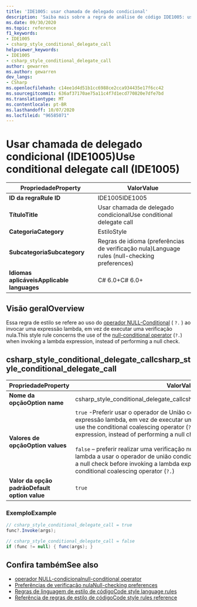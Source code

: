 ```yaml
---
title: 'IDE1005: usar chamada de delegado condicional'
description: 'Saiba mais sobre a regra de análise de código IDE1005: usar chamada de delegado condicional'
ms.date: 09/30/2020
ms.topic: reference
f1_keywords:
- IDE1005
- csharp_style_conditional_delegate_call
helpviewer_keywords:
- IDE1005
- csharp_style_conditional_delegate_call
author: gewarren
ms.author: gewarren
dev_langs:
- CSharp
ms.openlocfilehash: c14ee1d4d51b1cc6988ce2cca934435e17f6cc42
ms.sourcegitcommit: 636af37170ae75a11c4f7d1ecd770820e7dfe7bd
ms.translationtype: MT
ms.contentlocale: pt-BR
ms.lasthandoff: 10/07/2020
ms.locfileid: "96585071"
---
```

# <a name="use-conditional-delegate-call-ide1005"></a><span data-ttu-id="704b1-103">Usar chamada de delegado condicional (IDE1005)</span><span class="sxs-lookup"><span data-stu-id="704b1-103">Use conditional delegate call (IDE1005)</span></span>

|<span data-ttu-id="704b1-104">Propriedade</span><span class="sxs-lookup"><span data-stu-id="704b1-104">Property</span></span>|<span data-ttu-id="704b1-105">Valor</span><span class="sxs-lookup"><span data-stu-id="704b1-105">Value</span></span>|
|-|-|
| <span data-ttu-id="704b1-106">**ID da regra**</span><span class="sxs-lookup"><span data-stu-id="704b1-106">**Rule ID**</span></span> | <span data-ttu-id="704b1-107">IDE1005</span><span class="sxs-lookup"><span data-stu-id="704b1-107">IDE1005</span></span> |
| <span data-ttu-id="704b1-108">**Título**</span><span class="sxs-lookup"><span data-stu-id="704b1-108">**Title**</span></span> | <span data-ttu-id="704b1-109">Usar chamada de delegado condicional</span><span class="sxs-lookup"><span data-stu-id="704b1-109">Use conditional delegate call</span></span> |
| <span data-ttu-id="704b1-110">**Categoria**</span><span class="sxs-lookup"><span data-stu-id="704b1-110">**Category**</span></span> | <span data-ttu-id="704b1-111">Estilo</span><span class="sxs-lookup"><span data-stu-id="704b1-111">Style</span></span> |
| <span data-ttu-id="704b1-112">**Subcategoria**</span><span class="sxs-lookup"><span data-stu-id="704b1-112">**Subcategory**</span></span> | <span data-ttu-id="704b1-113">Regras de idioma (preferências de verificação nula)</span><span class="sxs-lookup"><span data-stu-id="704b1-113">Language rules (null-checking preferences)</span></span> |
| <span data-ttu-id="704b1-114">**Idiomas aplicáveis**</span><span class="sxs-lookup"><span data-stu-id="704b1-114">**Applicable languages**</span></span> | <span data-ttu-id="704b1-115">C# 6.0+</span><span class="sxs-lookup"><span data-stu-id="704b1-115">C# 6.0+</span></span> |

## <a name="overview"></a><span data-ttu-id="704b1-116">Visão geral</span><span class="sxs-lookup"><span data-stu-id="704b1-116">Overview</span></span>

<span data-ttu-id="704b1-117">Essa regra de estilo se refere ao uso do [operador NULL-Conditional](../../../csharp/language-reference/operators/member-access-operators.md#null-conditional-operators--and-) ( `?.` ) ao invocar uma expressão lambda, em vez de executar uma verificação nula.</span><span class="sxs-lookup"><span data-stu-id="704b1-117">This style rule concerns the use of the [null-conditional operator](../../../csharp/language-reference/operators/member-access-operators.md#null-conditional-operators--and-) (`?.`) when invoking a lambda expression, instead of performing a null check.</span></span>

## <a name="csharp_style_conditional_delegate_call"></a><span data-ttu-id="704b1-118">csharp_style_conditional_delegate_call</span><span class="sxs-lookup"><span data-stu-id="704b1-118">csharp_style_conditional_delegate_call</span></span>

|<span data-ttu-id="704b1-119">Propriedade</span><span class="sxs-lookup"><span data-stu-id="704b1-119">Property</span></span>|<span data-ttu-id="704b1-120">Valor</span><span class="sxs-lookup"><span data-stu-id="704b1-120">Value</span></span>|
|-|-|
| <span data-ttu-id="704b1-121">**Nome da opção**</span><span class="sxs-lookup"><span data-stu-id="704b1-121">**Option name**</span></span> | <span data-ttu-id="704b1-122">csharp_style_conditional_delegate_call</span><span class="sxs-lookup"><span data-stu-id="704b1-122">csharp_style_conditional_delegate_call</span></span>
| <span data-ttu-id="704b1-123">**Valores de opção**</span><span class="sxs-lookup"><span data-stu-id="704b1-123">**Option values**</span></span> | <span data-ttu-id="704b1-124">`true` -Preferir usar o operador de União condicional ( `?.` ) ao invocar uma expressão lambda, em vez de executar uma verificação nula</span><span class="sxs-lookup"><span data-stu-id="704b1-124">`true` - Prefer to use the conditional coalescing operator (`?.`) when invoking a lambda expression, instead of performing a null check</span></span><br /><br /><span data-ttu-id="704b1-125">`false` – preferir realizar uma verificação nula antes de invocar uma expressão lambda a usar o operador de união condicional (`?.`)</span><span class="sxs-lookup"><span data-stu-id="704b1-125">`false` - Prefer to perform a null check before invoking a lambda expression, instead of using the conditional coalescing operator (`?.`)</span></span> |
| <span data-ttu-id="704b1-126">**Valor da opção padrão**</span><span class="sxs-lookup"><span data-stu-id="704b1-126">**Default option value**</span></span> | `true` |

### <a name="example"></a><span data-ttu-id="704b1-127">Exemplo</span><span class="sxs-lookup"><span data-stu-id="704b1-127">Example</span></span>

```csharp
// csharp_style_conditional_delegate_call = true
func?.Invoke(args);

// csharp_style_conditional_delegate_call = false
if (func != null) { func(args); }
```

## <a name="see-also"></a><span data-ttu-id="704b1-128">Confira também</span><span class="sxs-lookup"><span data-stu-id="704b1-128">See also</span></span>

- [<span data-ttu-id="704b1-129">operador NULL-condicional</span><span class="sxs-lookup"><span data-stu-id="704b1-129">null-conditional operator</span></span>](../../../csharp/language-reference/operators/member-access-operators.md#null-conditional-operators--and-)
- [<span data-ttu-id="704b1-130">Preferências de verificação nula</span><span class="sxs-lookup"><span data-stu-id="704b1-130">Null-checking preferences</span></span>](null-checking-preferences.md)
- [<span data-ttu-id="704b1-131">Regras de linguagem de estilo de código</span><span class="sxs-lookup"><span data-stu-id="704b1-131">Code style language rules</span></span>](language-rules.md)
- [<span data-ttu-id="704b1-132">Referência de regras de estilo de código</span><span class="sxs-lookup"><span data-stu-id="704b1-132">Code style rules reference</span></span>](index.md)
